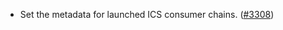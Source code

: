 - Set the metadata for launched ICS consumer chains.
  ([\#3308](https://github.com/cosmos/gaia/pull/3308))